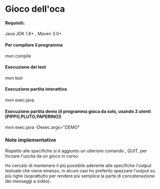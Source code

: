 # Gioco dell'oca

#### Requisiti:
Java JDK 1.8+ , Maven 3.0+


#### Per compilare il programma

mvn compile

#### Esecuzione dei test

mvn test

#### Esecuzione partita interattiva

mvn exec:java


#### Esecuzione partita demo (il programma gioca da solo, usando 3 utenti [PIPPO,PLUTO,PAPERINO])

mvn exec:java -Dexec.args="DEMO"


### Note implementative

Rispetto alle specifiche si è aggiunto un ulteriore comando , QUIT, per forzare l'uscita da un gioco
in corso.

Ho cercato di mantenere il più possibile aderente alle specifiche l'output testuale che viene emesso,
in alcuni casi ho preferito spezzare l'output su più righe (soprattutto per rendere più semplice
la parte di concatenazione dei messaggi a video).









